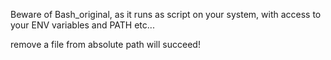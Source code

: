 Beware of Bash_original, as it runs as script on your system, with access to your ENV variables and PATH etc...

remove a file from absolute path will succeed!
